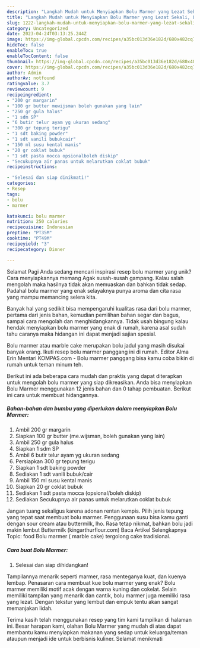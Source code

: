 ```yaml
---
description: "Langkah Mudah untuk Menyiapkan Bolu Marmer yang Lezat Sekali, Lezat"
title: "Langkah Mudah untuk Menyiapkan Bolu Marmer yang Lezat Sekali, Lezat"
slug: 1222-langkah-mudah-untuk-menyiapkan-bolu-marmer-yang-lezat-sekali-lezat
category: Uncategorized
date: 2023-04-24T03:13:25.244Z
image: https://img-global.cpcdn.com/recipes/a35bc013d36e182d/680x482cq70/bolu-marmer-foto-resep-utama.jpg
hideToc: false
enableToc: true
enableTocContent: false
thumbnail: https://img-global.cpcdn.com/recipes/a35bc013d36e182d/680x482cq70/bolu-marmer-foto-resep-utama.jpg
cover: https://img-global.cpcdn.com/recipes/a35bc013d36e182d/680x482cq70/bolu-marmer-foto-resep-utama.jpg
author: Admin
authorAv: notfound
ratingvalue: 3.7
reviewcount: 9
recipeingredient:
- "200 gr margarin"
- "100 gr butter mewijsman boleh gunakan yang lain"
- "250 gr gula halus"
- "1 sdm SP"
- "6 butir telur ayam yg ukuran sedang"
- "300 gr tepung terigu"
- "1 sdt baking powder"
- "1 sdt vanili bubukcair"
- "150 ml susu kental manis"
- "20 gr coklat bubuk"
- "1 sdt pasta mocca opsionalboleh diskip"
- "Secukupnya air panas untuk melarutkan coklat bubuk"
recipeinstructions:

- "Selesai dan siap dinikmati!"
categories:
- Resep
tags:
- bolu
- marmer

katakunci: bolu marmer 
nutrition: 250 calories
recipecuisine: Indonesian
preptime: "PT35M"
cooktime: "PT49M"
recipeyield: "3"
recipecategory: Dinner

---
```



Selamat Pagi Anda sedang mencari inspirasi resep bolu marmer yang unik? Cara menyiapkannya memang Agak susah-susah gampang. Kalau salah mengolah maka hasilnya tidak akan memuaskan dan bahkan tidak sedap. Padahal bolu marmer yang enak selayaknya punya aroma dan cita rasa yang mampu memancing selera kita.


Banyak hal yang sedikit bisa mempengaruhi kualitas rasa dari bolu marmer, pertama dari jenis bahan, kemudian pemilihan bahan segar dan bagus, sampai cara mengolah dan menghidangkannya. Tidak usah bingung kalau hendak menyiapkan bolu marmer yang enak di rumah, karena asal sudah tahu caranya maka hidangan ini dapat menjadi sajian spesial.

Bolu marmer atau marble cake merupakan bolu jadul yang masih disukai banyak orang. Ikuti resep bolu marmer panggang ini di rumah. Editor Alma Erin Mentari KOMPAS.com - Bolu marmer panggang bisa kamu coba bikin di rumah untuk teman minum teh.


Berikut ini ada beberapa cara mudah dan praktis yang dapat diterapkan untuk mengolah bolu marmer yang siap dikreasikan. Anda bisa menyiapkan Bolu Marmer menggunakan 12 jenis bahan dan 0 tahap pembuatan. Berikut ini cara untuk membuat hidangannya.

<!--inarticleads1-->

##### Bahan-bahan dan bumbu yang diperlukan dalam menyiapkan Bolu Marmer:

1. Ambil 200 gr margarin
1. Siapkan 100 gr butter (me.wijsman, boleh gunakan yang lain)
1. Ambil 250 gr gula halus
1. Siapkan 1 sdm SP
1. Ambil 6 butir telur ayam yg ukuran sedang
1. Persiapkan 300 gr tepung terigu
1. Siapkan 1 sdt baking powder
1. Sediakan 1 sdt vanili bubuk/cair
1. Ambil 150 ml susu kental manis
1. Siapkan 20 gr coklat bubuk
1. Sediakan 1 sdt pasta mocca (opsional/boleh diskip)
1. Sediakan Secukupnya air panas untuk melarutkan coklat bubuk


Jangan tuang sekaligus karena adonan rentan kempis. Pilih jenis tepung yang tepat saat membuat bolu marmer. Penggunaan susu bisa kamu ganti dengan sour cream atau buttermilk, lho. Rasa tetap nikmat, bahkan bolu jadi makin lembut Buttermilk (kingarthurflour.com) Baca Artikel Selengkapnya Topic: food Bolu marmer ( marble cake) tergolong cake tradisional. 

<!--inarticleads2-->

##### Cara buat Bolu Marmer:


1. Selesai dan siap dihidangkan!

Tampilannya menarik seperti marmer, rasa menteganya kuat, dan kuenya lembap. Penasaran cara membuat kue bolu marmer yang enak? Bolu marmer memiliki motif acak dengan warna kuning dan cokelat. Selain memiliki tampilan yang menarik dan cantik, bolu marmer juga memiliki rasa yang lezat. Dengan tekstur yang lembut dan empuk tentu akan sangat memanjakan lidah. 

Terima kasih telah menggunakan resep yang tim kami tampilkan di halaman ini. Besar harapan kami, olahan Bolu Marmer yang mudah di atas dapat membantu kamu menyiapkan makanan yang sedap untuk keluarga/teman ataupun menjadi ide untuk berbisnis kuliner. Selamat menikmati

